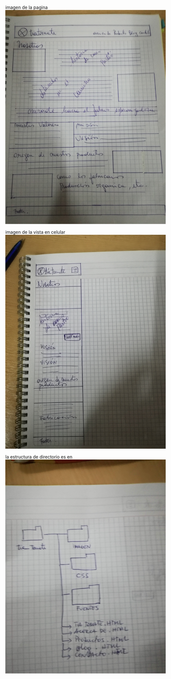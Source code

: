 imagen de la pagina
![](imagen/pagina.jpg)

imagen de la vista en celular
![](imagen/celular.jpg)

la estructura de directorio es en
![](imagen/diagrama.jpg)